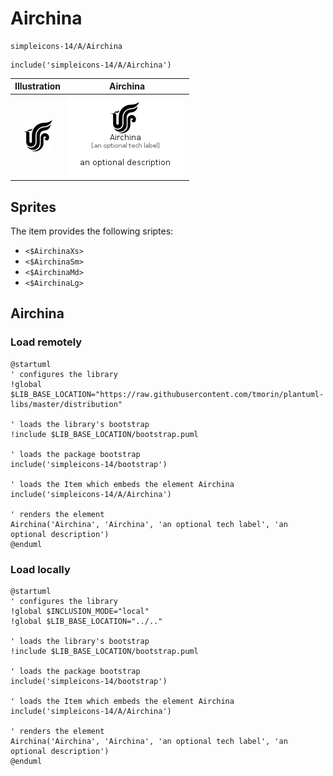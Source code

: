 # Airchina


```text
simpleicons-14/A/Airchina
```

```text
include('simpleicons-14/A/Airchina')
```



| Illustration | Airchina |
| :---: | :---: |
| ![illustration for Illustration](../../simpleicons-14/A/Airchina.png) | ![illustration for Airchina](../../simpleicons-14/A/Airchina.Local.png) |



## Sprites
The item provides the following sriptes:

- `<$AirchinaXs>`
- `<$AirchinaSm>`
- `<$AirchinaMd>`
- `<$AirchinaLg>`





## Airchina

### Load remotely
```plantuml
@startuml
' configures the library
!global $LIB_BASE_LOCATION="https://raw.githubusercontent.com/tmorin/plantuml-libs/master/distribution"

' loads the library's bootstrap
!include $LIB_BASE_LOCATION/bootstrap.puml

' loads the package bootstrap
include('simpleicons-14/bootstrap')

' loads the Item which embeds the element Airchina
include('simpleicons-14/A/Airchina')

' renders the element
Airchina('Airchina', 'Airchina', 'an optional tech label', 'an optional description')
@enduml
```

### Load locally
```plantuml
@startuml
' configures the library
!global $INCLUSION_MODE="local"
!global $LIB_BASE_LOCATION="../.."

' loads the library's bootstrap
!include $LIB_BASE_LOCATION/bootstrap.puml

' loads the package bootstrap
include('simpleicons-14/bootstrap')

' loads the Item which embeds the element Airchina
include('simpleicons-14/A/Airchina')

' renders the element
Airchina('Airchina', 'Airchina', 'an optional tech label', 'an optional description')
@enduml
```

